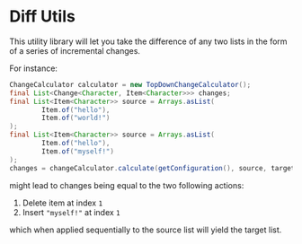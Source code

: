 Diff Utils
==========

This utility library will let you take the difference of any two lists in the form of a series of
incremental changes.

For instance:

```java
ChangeCalculator calculator = new TopDownChangeCalculator();
final List<Change<Character, Item<Character>>> changes;
final List<Item<Character>> source = Arrays.asList(
        Item.of("hello"),
        Item.of("world!")
);
final List<Item<Character>> source = Arrays.asList(
        Item.of("hello"),
        Item.of("myself!")
);
changes = changeCalculator.calculate(getConfiguration(), source, target);
```

might lead to changes being equal to the two following actions:

1. Delete item at index `1`
2. Insert `"myself!"` at index `1`

which when applied sequentially to the source list will yield the target list.